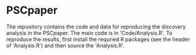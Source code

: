# PSCpaper
The repository contains the code and data for reproducing the discovery analysis in the PSCpaper.  The main code is in 'Code/Analysis.R'. To reproduce the results, first install the 
requried R packages (see the header of 'Analysis.R') and then source the 'Analysis.R'.
